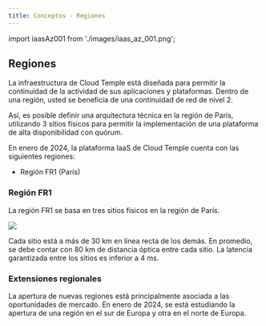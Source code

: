 ```yaml
---
title: Conceptos - Regiones
---
```


import iaasAz001 from './images/iaas_az_001.png';

## Regiones

La infraestructura de Cloud Temple está diseñada para permitir la continuidad de la actividad de sus aplicaciones y plataformas.
Dentro de una región, usted se beneficia de una continuidad de red de nivel 2.

Así, es posible definir una arquitectura técnica en la región de París, utilizando 3 sitios físicos para permitir la implementación de una plataforma de alta disponibilidad con quórum.

En enero de 2024, la plataforma IaaS de Cloud Temple cuenta con las siguientes regiones:

- Región FR1 (París)

### Región FR1

La región FR1 se basa en tres sitios físicos en la región de París.

<img src={iaasAz001} />

Cada sitio está a más de 30 km en línea recta de los demás. En promedio, se debe contar con 80 km de distancia óptica entre cada sitio. La latencia garantizada entre los sitios es inferior a 4 ms.

### Extensiones regionales

La apertura de nuevas regiones está principalmente asociada a las oportunidades de mercado. En enero de 2024, se está estudiando la apertura de una región en el sur de Europa y otra en el norte de Europa.
